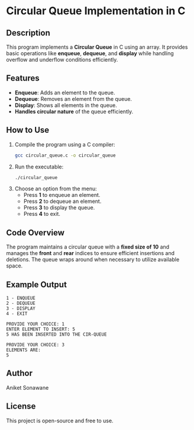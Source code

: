 # Circular Queue Implementation in C

## Description
This program implements a **Circular Queue** in C using an array. It provides basic operations like **enqueue**, **dequeue**, and **display** while handling overflow and underflow conditions efficiently.

## Features
- **Enqueue**: Adds an element to the queue.
- **Dequeue**: Removes an element from the queue.
- **Display**: Shows all elements in the queue.
- **Handles circular nature** of the queue efficiently.

## How to Use
1. Compile the program using a C compiler:
   ```bash
   gcc circular_queue.c -o circular_queue
   ```
2. Run the executable:
   ```bash
   ./circular_queue
   ```
3. Choose an option from the menu:
   - Press **1** to enqueue an element.
   - Press **2** to dequeue an element.
   - Press **3** to display the queue.
   - Press **4** to exit.

## Code Overview
The program maintains a circular queue with a **fixed size of 10** and manages the **front** and **rear** indices to ensure efficient insertions and deletions. The queue wraps around when necessary to utilize available space.

## Example Output
```
1 - ENQUEUE
2 - DEQUEUE
3 - DISPLAY
4 - EXIT

PROVIDE YOUR CHOICE: 1
ENTER ELEMENT TO INSERT: 5
5 HAS BEEN INSERTED INTO THE CIR-QUEUE

PROVIDE YOUR CHOICE: 3
ELEMENTS ARE:
5
```

## Author
Aniket Sonawane

## License
This project is open-source and free to use.

